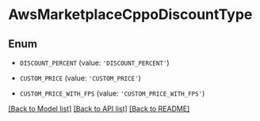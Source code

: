 # AwsMarketplaceCppoDiscountType


## Enum

* `DISCOUNT_PERCENT` (value: `'DISCOUNT_PERCENT'`)

* `CUSTOM_PRICE` (value: `'CUSTOM_PRICE'`)

* `CUSTOM_PRICE_WITH_FPS` (value: `'CUSTOM_PRICE_WITH_FPS'`)

[[Back to Model list]](../README.md#documentation-for-models) [[Back to API list]](../README.md#documentation-for-api-endpoints) [[Back to README]](../README.md)


